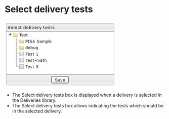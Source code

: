 <!--
parent:
    title: Deliveries
author:
    - 'Jérôme Bogaerts'
created_at: '2012-03-29 15:22:04'
updated_at: '2013-03-13 14:03:39'
tags:
    - Deliveries
-->

Select delivery tests
=====================

![](../resources/deliveries-selectdeliverytests.png)

-   The Select delivery tests box is displayed when a delivery is selected in the Deliveries library.
-   The Select delivery tests box allows indicating the tests which should be in the selected delivery.

